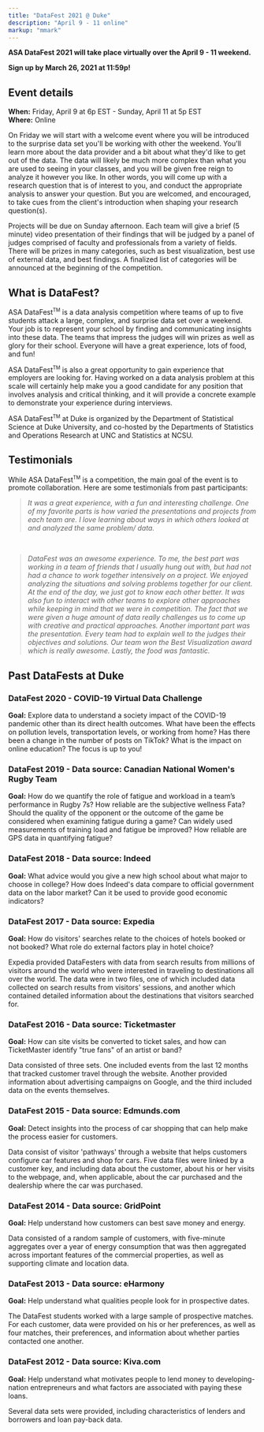 ```yaml
---
title: "DataFest 2021 @ Duke"
description: "April 9 - 11 online"
markup: "mmark"
---
```


<body style = "size: 18px">

**ASA DataFest 2021 will take place virtually over the April 9 - 11 weekend.**

**Sign up by March 26, 2021 at 11:59p!**

## Event details

**When:** Friday, April 9 at 6p EST - Sunday, April 11 at 5p EST <br>
**Where:** Online

On Friday we will start with a welcome event where you will be introduced to the surprise data set you'll be working with other the weekend. You'll learn more about the data provider and a bit about what they'd like to get out of the data. The data will likely be much more complex than what you are used to seeing in your classes, and you will be given free reign to analyze it however you like. In other words, you will come up with a research question that is of interest to you, and conduct the appropriate analysis to answer your question. But you are welcomed, and encouraged, to take cues from the client's introduction when shaping your research question(s).

Projects will be due on Sunday afternoon. Each team will give a brief (5 minute) video presentation of their findings that will be judged by a panel of judges comprised of faculty and professionals from a variety of fields. There will be prizes in many categories, such as best visualization, best use of external data, and best findings. A finalized list of categories will be announced at the beginning of the competition.

## What is DataFest?

ASA DataFest<sup><small>TM</small></sup> is a data analysis competition where teams of up to five students attack a large, complex, and surprise data set over a weekend. Your job is to represent your school by finding and communicating insights into these data. The teams that impress the judges will win prizes as well as glory for their school. Everyone will have a great experience, lots of food, and fun!

ASA DataFest<sup><small>TM</small></sup> is also a great opportunity to gain experience that employers are looking for. Having worked on a data analysis problem at this scale will certainly help make you a good candidate for any position that involves analysis and critical thinking, and it will provide a concrete example to demonstrate your experience during interviews.

ASA DataFest<sup><small>TM</small></sup> at Duke is organized by the Department of Statistical Science at Duke University, and co-hosted by the Departments of Statistics and Operations Research at UNC and Statistics at NCSU.

## Testimonials

While ASA DataFest<sup><small>TM</small></sup> is a competition, the main goal of the event is to promote collaboration. Here are some testimonials from past participants:

>*It was a great experience, with a fun and interesting challenge. One of my favorite parts is how varied the presentations and projects from each team are. I love learning about ways in which others looked at and analyzed the same problem/ data.*  

<br>

>*DataFest was an awesome experience. To me, the best part was working in a team of friends that I usually hung out with, but had not had a chance to work together intensively on a project. We enjoyed analyzing the situations and solving problems together for our client. At the end of the day, we just got to know each other better. It was also fun to interact with other teams to explore other approaches while keeping in mind that we were in competition. The fact that we were given a huge amount of data really challenges us to come up with creative and practical approaches. Another important part was the presentation. Every team had to explain well to the judges their objectives and solutions. Our team won the Best Visualization award which is really awesome. Lastly, the food was fantastic.*


## Past DataFests at Duke

### DataFest 2020 - COVID-19 Virtual Data Challenge 

**Goal:** Explore data to understand a society impact of the COVID-19 pandemic other than its direct health outcomes. What have been the effects on pollution levels, transportation levels, or working from home? Has there been a change in the number of posts on TikTok? What is the impact on online education? The focus is up to you! 

### DataFest 2019 - Data source: Canadian National Women's Rugby Team

**Goal:** How do we quantify the role of fatigue and workload in a team’s performance in Rugby 7s? How reliable are the subjective wellness Fata? Should the quality of the opponent or the outcome of the game be considered when examining fatigue during a game? Can widely used measurements of training load and fatigue be improved? How reliable are GPS data in quantifying fatigue?

### DataFest 2018 - Data source: Indeed

**Goal:** What advice would you give a new high school about what major to choose in college? How does Indeed's data compare to official government data on the labor market? Can it be used to provide good economic indicators?


### DataFest 2017 - Data source: Expedia

**Goal:** How do visitors' searches relate to the choices of hotels booked or not booked? What role do external factors play in hotel choice?

Expedia provided DataFesters with data from search results from millions of visitors around the world who were interested in traveling to destinations all over the world. The data were in two files, one of which included data collected on search results from visitors' sessions, and another which contained detailed information about the destinations that visitors searched for.

### DataFest 2016 - Data source: Ticketmaster

**Goal:** How can site visits be converted to ticket sales, and how can TicketMaster identify "true fans" of an artist or band?

Data consisted of three sets. One included events from the last 12 months that tracked customer travel through the website. Another provided information about advertising campaigns on Google, and the third included data on the events themselves.

### DataFest 2015 - Data source: Edmunds.com

**Goal:** Detect insights into the process of car shopping that can help make the process easier for customers.

Data consist of visitor 'pathways' through a website that helps customers configure car features and shop for cars. Five data files were linked by a customer key, and including data about the customer, about his or her visits to the webpage, and, when applicable, about the car purchased and the dealership where the car was purchased.

### DataFest 2014 - Data source: GridPoint

**Goal:** Help understand how customers can best save money and energy.

Data consisted of a random sample of customers, with five-minute aggregates over a year of energy consumption that was then aggregated across important features of the commercial properties, as well as supporting climate and location data.

### DataFest 2013 - Data source: eHarmony

**Goal:** Help understand what qualities people look for in prospective dates.

The DataFest students worked with a large sample of prospective matches. For each customer, data were provided on his or her preferences, as well as four matches, their preferences, and information about whether parties contacted one another.

### DataFest 2012 - Data source: Kiva.com

**Goal:** Help understand what motivates people to lend money to developing-nation entrepreneurs and what factors are associated with paying these loans.

Several data sets were provided, including characteristics of lenders and borrowers and loan pay-back data.